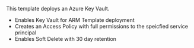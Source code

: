 This template deploys an Azure Key Vault.  

- Enables Key Vault for ARM Template deployment
- Creates an Access Policy with full permissions to the speicfied service principal
- Enables Soft Delete with 30 day retention
